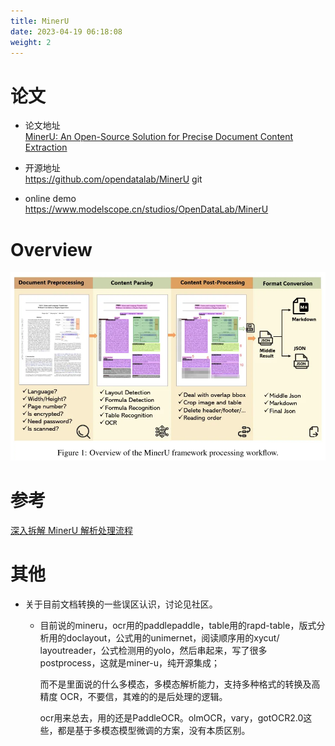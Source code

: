```yaml
---
title: MinerU
date: 2023-04-19 06:18:08
weight: 2
---
```




# 论文  
+ 论文地址  
  [MinerU: An Open-Source Solution for Precise Document Content Extraction](https://arxiv.org/pdf/2409.18839) 

+ 开源地址  
  https://github.com/opendatalab/MinerU  git   

+  online demo  
  https://www.modelscope.cn/studios/OpenDataLab/MinerU  


# Overview
![minerU.png](./images/minerU.png)



# 参考
[深入拆解 MinerU 解析处理流程](https://mp.weixin.qq.com/s/aV43l8VdGuJ_NxQ1qz_GVg)


# 其他
+ 关于目前文档转换的一些误区认识，讨论见社区。  
  - 目前说的mineru，ocr用的paddlepaddle，table用的rapd-table，版式分析用的doclayout，公式用的unimernet，阅读顺序用的xycut/ layoutreader，公式检测用的yolo，然后串起来，写了很多postprocess，这就是miner-u，纯开源集成；  
    
    而不是里面说的什么多模态，多模态解析能力，支持多种格式的转换及高精度 OCR，不要信，其难的的是后处理的逻辑。  
    
    ocr用来总去，用的还是PaddleOCR。olmOCR，vary，gotOCR2.0这些，都是基于多模态模型微调的方案，没有本质区别。  